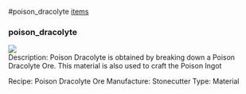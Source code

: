 #poison_dracolyte
<a href="/posts/wiki/items">items</a>
<div class="iteminfo">
<h3>poison_dracolyte</h3>
<img class="pixelimage" src="https://dragon-force-studio.com/images/EF_wiki/poison_dracolyte.png">

</div>
Description: Poison Dracolyte is obtained by breaking down a Poison Dracolyte Ore.  This material is also used to craft the Poison Ingot

Recipe: Poison Dracolyte Ore
Manufacture:  Stonecutter
Type: Material